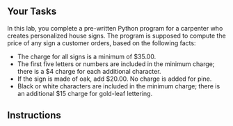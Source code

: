 ## Your Tasks

In this lab, you complete a pre-written Python program for a carpenter who creates personalized house signs. The program is supposed to compute the price of any sign a customer orders, based on the following facts:

- The charge for all signs is a minimum of $35.00.
- The first five letters or numbers are included in the minimum charge; there is a $4 charge
  for each additional character.
- If the sign is made of oak, add $20.00. No charge is added for pine.
- Black or white characters are included in the minimum charge; there is an additional $15
  charge for gold-leaf lettering.

## Instructions
